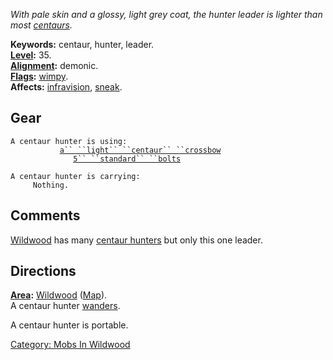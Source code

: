 *With pale skin and a glossy, light grey coat, the hunter leader is
lighter than most [centaurs](Centaurs "wikilink").*

**Keywords:** centaur, hunter, leader.  
**[Level](Level "wikilink"):** 35.  
**[Alignment](Alignment "wikilink"):** demonic.  
**[Flags](:Category:_Mob_Types "wikilink"):**
[wimpy](Wimpy_Mobs "wikilink").  
**Affects:** [infravision](Infravision "wikilink"),
[sneak](Sneak "wikilink").  

## Gear

`A centaur hunter is using:`  
<wielded>`           `[`a`` ``light`` ``centaur`` ``crossbow`](Light_Centaur_Crossbow "wikilink")  
<held>`              `[`5`` ``standard`` ``bolts`](Standard_Bolts "wikilink")

`A centaur hunter is carrying:`  
`     Nothing.`

## Comments

[Wildwood](:Category:_Wildwood "wikilink") has many [centaur
hunters](Centaur_Hunter "wikilink") but only this one leader.

## Directions

**[Area](:Category:_Areas "wikilink"):**
[Wildwood](:Category:_Wildwood "wikilink")
([Map](Wildwood_Map "wikilink")).  
A centaur hunter [wanders](Wandering_Mobs "wikilink").

A centaur hunter is portable.

[Category: Mobs In Wildwood](Category:_Mobs_In_Wildwood "wikilink")
